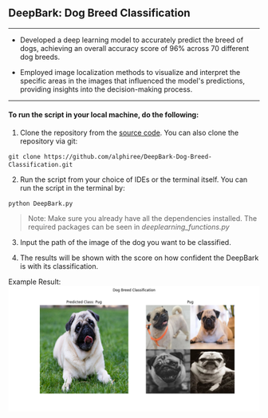 ## DeepBark: Dog Breed Classification

---

-  Developed a deep learning model to accurately predict the breed of dogs, achieving an overall accuracy score of 96% across 70 different dog breeds.

- Employed image localization methods to visualize and interpret the specific areas in the images that influenced the model's predictions, providing insights into the decision-making process.

---


#### To run the script in your local machine, do the following:

1. Clone the repository from the [source code](https://github.com/alphiree/DeepBark-Dog-Breed-Classification). You can also clone the repository via git:

```
git clone https://github.com/alphiree/DeepBark-Dog-Breed-Classification.git
```

2. Run the script from your choice of IDEs or the terminal itself. You can run the script in the terminal by:

```
python DeepBark.py
```

> Note: Make sure you already have all the dependencies installed. The required packages can be seen in _deeplearning_functions.py_

3. Input the path of the image of the dog you want to be classified.
    
4. The results will be shown with the score on how confident the DeepBark is with its classification.
    

Example Result:
![Example Result](example.png "Example Result")


